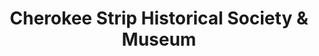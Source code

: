 ---
layout: repo
title: "Cherokee Strip Historical Society & Museum"
id: 24589
permalink: repos/24589/
---
